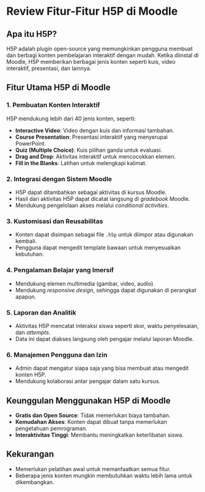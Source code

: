 # Review Fitur-Fitur H5P di Moodle

## Apa itu H5P?
H5P adalah plugin open-source yang memungkinkan pengguna membuat dan berbagi konten pembelajaran interaktif dengan mudah. Ketika diinstal di Moodle, H5P memberikan berbagai jenis konten seperti kuis, video interaktif, presentasi, dan lainnya.

## Fitur Utama H5P di Moodle
### 1. Pembuatan Konten Interaktif
H5P mendukung lebih dari 40 jenis konten, seperti:
- **Interactive Video**: Video dengan kuis dan informasi tambahan.
- **Course Presentation**: Presentasi interaktif yang menyerupai PowerPoint.
- **Quiz (Multiple Choice)**: Kuis pilihan ganda untuk evaluasi.
- **Drag and Drop**: Aktivitas interaktif untuk mencocokkan elemen.
- **Fill in the Blanks**: Latihan untuk melengkapi kalimat.

### 2. Integrasi dengan Sistem Moodle
- H5P dapat ditambahkan sebagai aktivitas di kursus Moodle.
- Hasil dari aktivitas H5P dapat dicatat langsung di *gradebook* Moodle.
- Mendukung pengelolaan akses melalui *conditional activities*.

### 3. Kustomisasi dan Reusabilitas
- Konten dapat disimpan sebagai file `.h5p` untuk diimpor atau digunakan kembali.
- Pengguna dapat mengedit template bawaan untuk menyesuaikan kebutuhan.

### 4. Pengalaman Belajar yang Imersif
- Mendukung elemen multimedia (gambar, video, audio).
- Mendukung *responsive design*, sehingga dapat digunakan di perangkat apapun.

### 5. Laporan dan Analitik
- Aktivitas H5P mencatat interaksi siswa seperti skor, waktu penyelesaian, dan *attempts*.
- Data ini dapat diakses langsung oleh pengajar melalui laporan Moodle.

### 6. Manajemen Pengguna dan Izin
- Admin dapat mengatur siapa saja yang bisa membuat atau mengedit konten H5P.
- Mendukung kolaborasi antar pengajar dalam satu kursus.

## Keunggulan Menggunakan H5P di Moodle
- **Gratis dan Open Source**: Tidak memerlukan biaya tambahan.
- **Kemudahan Akses**: Konten dapat dibuat tanpa memerlukan pengetahuan pemrograman.
- **Interaktivitas Tinggi**: Membantu meningkatkan keterlibatan siswa.

## Kekurangan
- Memerlukan pelatihan awal untuk memanfaatkan semua fitur.
- Beberapa jenis konten mungkin membutuhkan waktu lebih lama untuk dikembangkan.
